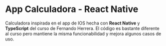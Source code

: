# App Calculadora - React Native

Calculadora inspirada en el app de IOS hecha con **React Native** y **TypeScript** del curso de Fernando Herrera. El código es bastante diferente al curso pero mantiene la misma funcionabilidad y mejora algunos casos de uso.
